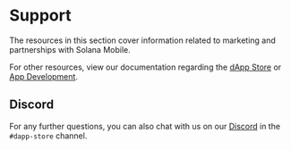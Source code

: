 # Support

The resources in this section cover information related to marketing and partnerships with Solana Mobile.

For other resources, view our documentation regarding the [dApp Store](/dapp-publishing/intro) or [App Development](/getting-started/development-setup).

## Discord

For any further questions, you can also chat with us on our [Discord](https://discord.gg/solanamobile) in the `#dapp-store` channel.
